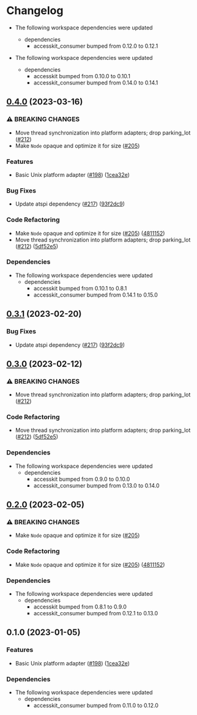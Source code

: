 # Changelog

* The following workspace dependencies were updated
  * dependencies
    * accesskit_consumer bumped from 0.12.0 to 0.12.1

* The following workspace dependencies were updated
  * dependencies
    * accesskit bumped from 0.10.0 to 0.10.1
    * accesskit_consumer bumped from 0.14.0 to 0.14.1

## [0.4.0](https://github.com/DataTriny/accesskit/compare/accesskit_unix-v0.3.2...accesskit_unix-v0.4.0) (2023-03-16)


### ⚠ BREAKING CHANGES

* Move thread synchronization into platform adapters; drop parking_lot ([#212](https://github.com/DataTriny/accesskit/issues/212))
* Make `Node` opaque and optimize it for size ([#205](https://github.com/DataTriny/accesskit/issues/205))

### Features

* Basic Unix platform adapter ([#198](https://github.com/DataTriny/accesskit/issues/198)) ([1cea32e](https://github.com/DataTriny/accesskit/commit/1cea32e44ee743b778ac941ceff9087ae745cb37))


### Bug Fixes

* Update atspi dependency ([#217](https://github.com/DataTriny/accesskit/issues/217)) ([93f2dc9](https://github.com/DataTriny/accesskit/commit/93f2dc9bf0a57a8b7592c3a4cf4aa3885a3356f2))


### Code Refactoring

* Make `Node` opaque and optimize it for size ([#205](https://github.com/DataTriny/accesskit/issues/205)) ([4811152](https://github.com/DataTriny/accesskit/commit/48111521439b76c1a8687418a4b20f9b705eac6d))
* Move thread synchronization into platform adapters; drop parking_lot ([#212](https://github.com/DataTriny/accesskit/issues/212)) ([5df52e5](https://github.com/DataTriny/accesskit/commit/5df52e5545faddf6a51905409013c2f5be23981e))


### Dependencies

* The following workspace dependencies were updated
  * dependencies
    * accesskit bumped from 0.10.1 to 0.8.1
    * accesskit_consumer bumped from 0.14.1 to 0.15.0

## [0.3.1](https://github.com/AccessKit/accesskit/compare/accesskit_unix-v0.3.0...accesskit_unix-v0.3.1) (2023-02-20)


### Bug Fixes

* Update atspi dependency ([#217](https://github.com/AccessKit/accesskit/issues/217)) ([93f2dc9](https://github.com/AccessKit/accesskit/commit/93f2dc9bf0a57a8b7592c3a4cf4aa3885a3356f2))

## [0.3.0](https://github.com/AccessKit/accesskit/compare/accesskit_unix-v0.2.0...accesskit_unix-v0.3.0) (2023-02-12)


### ⚠ BREAKING CHANGES

* Move thread synchronization into platform adapters; drop parking_lot ([#212](https://github.com/AccessKit/accesskit/issues/212))

### Code Refactoring

* Move thread synchronization into platform adapters; drop parking_lot ([#212](https://github.com/AccessKit/accesskit/issues/212)) ([5df52e5](https://github.com/AccessKit/accesskit/commit/5df52e5545faddf6a51905409013c2f5be23981e))


### Dependencies

* The following workspace dependencies were updated
  * dependencies
    * accesskit bumped from 0.9.0 to 0.10.0
    * accesskit_consumer bumped from 0.13.0 to 0.14.0

## [0.2.0](https://github.com/AccessKit/accesskit/compare/accesskit_unix-v0.1.1...accesskit_unix-v0.2.0) (2023-02-05)


### ⚠ BREAKING CHANGES

* Make `Node` opaque and optimize it for size ([#205](https://github.com/AccessKit/accesskit/issues/205))

### Code Refactoring

* Make `Node` opaque and optimize it for size ([#205](https://github.com/AccessKit/accesskit/issues/205)) ([4811152](https://github.com/AccessKit/accesskit/commit/48111521439b76c1a8687418a4b20f9b705eac6d))


### Dependencies

* The following workspace dependencies were updated
  * dependencies
    * accesskit bumped from 0.8.1 to 0.9.0
    * accesskit_consumer bumped from 0.12.1 to 0.13.0

## 0.1.0 (2023-01-05)


### Features

* Basic Unix platform adapter ([#198](https://github.com/AccessKit/accesskit/issues/198)) ([1cea32e](https://github.com/AccessKit/accesskit/commit/1cea32e44ee743b778ac941ceff9087ae745cb37))


### Dependencies

* The following workspace dependencies were updated
  * dependencies
    * accesskit_consumer bumped from 0.11.0 to 0.12.0
